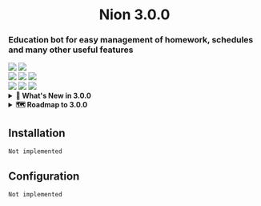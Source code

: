 <div align="center">
  <h1>Nion 3.0.0</h1>
</div>

<h3>Education bot for easy management of homework, schedules and many other useful features</h3>

<div>
  <img src="https://img.shields.io/github/issues/NIKTO-IZ-NIOTKYDA/Nion?style=flat-square&label=🔴 Issues&color=red">
  <img src="https://img.shields.io/github/issues-pr/NIKTO-IZ-NIOTKYDA/Nion?style=flat-square&label=🟢 PRs&color=green">
</div>

<div>
  <img src="https://img.shields.io/github/actions/workflow/status/NIKTO-IZ-NIOTKYDA/Nion/Lint.yml?branch=master&label=⚙️ Lint&style=flat-square&color=">
  <img src="https://img.shields.io/github/actions/workflow/status/NIKTO-IZ-NIOTKYDA/Nion/Build.yml?branch=master&label=📑 Build&style=flat-square&color=">
  <img src="https://img.shields.io/github/actions/workflow/status/NIKTO-IZ-NIOTKYDA/Nion/Deploy.yml?branch=master&label=🎉 Deploy&style=flat-square&color=">
</div>

<div>
  <img src="https://img.shields.io/github/license/NIKTO-IZ-NIOTKYDA/Nion?style=flat-square&label=📜 License">
  <img src="https://img.shields.io/github/contributors/NIKTO-IZ-NIOTKYDA/Nion?style=flat-square&label=👤 Contributors">
  <img src="https://img.shields.io/github/repo-size/NIKTO-IZ-NIOTKYDA/Nion?style=flat-square&label=💾 Repo size">
</div>

<details>
  <summary><b>🚀 What's New in 3.0.0</b></summary>
  <div align="left">

### 🚀 GitHub
- [ ] API documentation
- [ ] Cached GitHub Actions workflows

### 🔨 Codebase Modernization
- [ ] Full migration to **snake_case**
- [ ] Priority-based logging system:
  Supported levels: `DEBUG`, `INFO`, `WARN`, `ERROR`, `CRITICAL`
- [ ] Pytest integration with 85%+ coverage

### 🔑 PermissionsManager
- [ ] Automatic JSON ⇆ DB synchronization
- [ ] Redis caching for permission checks

### ⚙️ Backend System
- [ ] Delta updates for reduced bandwidth
- [ ] Centralized validation in FastAPI handlers rather than `backend/app/database/requests`
- [ ] Public API features
  - [ ] Traefik reverse proxy
  - [ ] Prometheus/Grafana monitoring

### 🤖 Bot
- [ ] Performance optimizations:
  - [ ] Async I/O operations
  - [ ] Reduced response time to a request
- [ ] Homework management:
  - [ ] Change history for the lesson
  - [ ] Multiple media attachments
  - [ ] New formatting system: `!!p ⇒ §`, `!!n ⇒ №`
- [ ] Schedule system:
  - [ ] History of schedule changes
  - [ ] Exam schedule changes
- [ ] Optional notifications

  </div>
</details>
<details>
  <summary><b>🗺️ Roadmap to 3.0.0</b></summary>
  
**Overall Progress**
<!-- Progress bar scale: █ = 5% | ░ = 5% -->
`░░░░░░░░░░░░░░░░░░░░ 0%`  

### Core Components

<!-- 🟢 Active Development | 🟡 In Research | 🔴 Planned  -->
<!-- Progress bar scale: █ = 5% | ░ = 5%  -->
| Module              | Progress       | Status           | Details                      |
|---------------------|----------------|------------------|------------------------------|
| **GitHub Actions**  | `░░░░░░░░░░` 0% | 🔴 Planned       | There is no developer        |
| **Codebase**        | `░░░░░░░░░░` 0% | 🔴 Planned       | There is no developer        |
| **Permissions**     | `░░░░░░░░░░` 0% | 🔴 Planned       | There is no developer        |
| **Backend**         | `░░░░░░░░░░` 0% | 🔴 Planned       | There is no developer        |
| **Bot**             | `░░░░░░░░░░` 0% | 🔴 Planned       | There is no developer        |
  
</details>

## Installation
`Not implemented`

## Configuration
`Not implemented`

